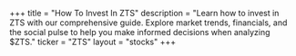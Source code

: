 +++
title = "How To Invest In ZTS"
description = "Learn how to invest in ZTS with our comprehensive guide. Explore market trends, financials, and the social pulse to help you make informed decisions when analyzing $ZTS."
ticker = "ZTS"
layout = "stocks"
+++

